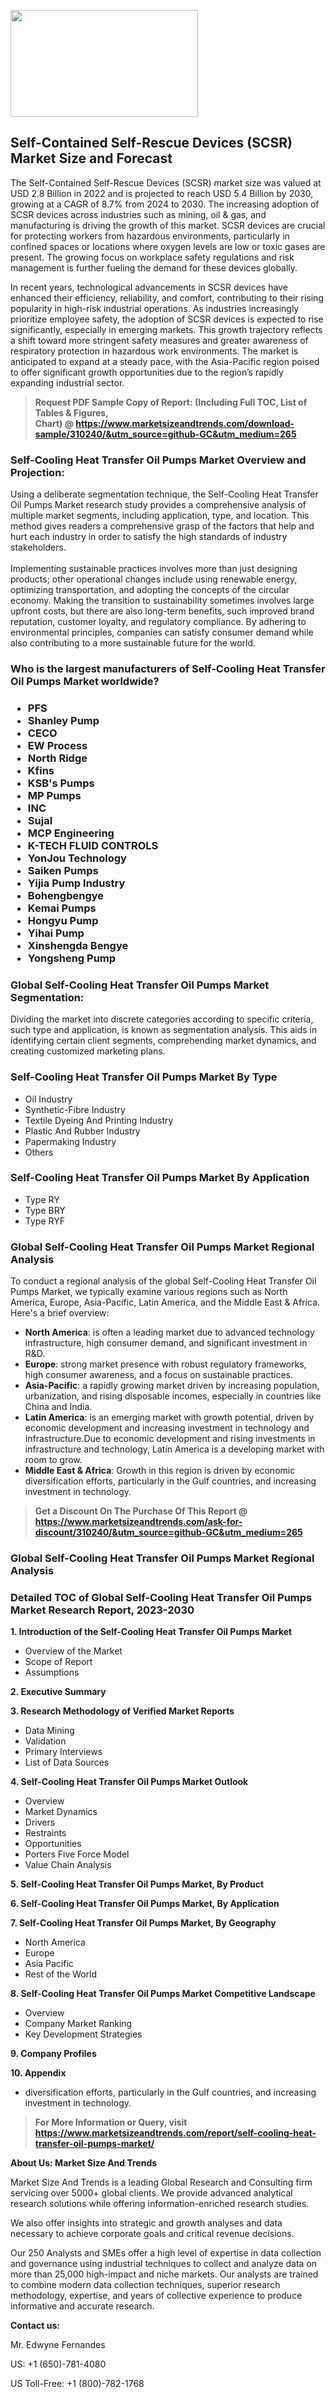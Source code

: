 <p><img class="alignnone size-medium wp-image-20088" src="https://ffe5etoiles.com/wp-content/uploads/2024/12/MST1-300x171.png" alt="" width="300" height="171" /></p><h2>Self-Contained Self-Rescue Devices (SCSR) Market Size and Forecast</h2><p>The Self-Contained Self-Rescue Devices (SCSR) market size was valued at USD 2.8 Billion in 2022 and is projected to reach USD 5.4 Billion by 2030, growing at a CAGR of 8.7% from 2024 to 2030. The increasing adoption of SCSR devices across industries such as mining, oil & gas, and manufacturing is driving the growth of this market. SCSR devices are crucial for protecting workers from hazardous environments, particularly in confined spaces or locations where oxygen levels are low or toxic gases are present. The growing focus on workplace safety regulations and risk management is further fueling the demand for these devices globally.</p><p>In recent years, technological advancements in SCSR devices have enhanced their efficiency, reliability, and comfort, contributing to their rising popularity in high-risk industrial operations. As industries increasingly prioritize employee safety, the adoption of SCSR devices is expected to rise significantly, especially in emerging markets. This growth trajectory reflects a shift toward more stringent safety measures and greater awareness of respiratory protection in hazardous work environments. The market is anticipated to expand at a steady pace, with the Asia-Pacific region poised to offer significant growth opportunities due to the region’s rapidly expanding industrial sector.</p></p><blockquote id="" class=""><strong>Request PDF Sample Copy of Report: (Including Full TOC, List of Tables &amp; Figures, Chart)&nbsp;@&nbsp;<strong><a href="https://www.marketsizeandtrends.com/download-sample/310240/&utm_source=github-GC&utm_medium=265" target="_blank">https://www.marketsizeandtrends.com/download-sample/310240/&utm_source=github-GC&utm_medium=265</a></strong></strong></blockquote><h3 id="" class="">Self-Cooling Heat Transfer Oil Pumps Market&nbsp;Overview and Projection:</h3><p id="" class="">Using a deliberate segmentation technique, the Self-Cooling Heat Transfer Oil Pumps Market research study provides a comprehensive analysis of multiple market segments, including application, type, and location. This method gives readers a comprehensive grasp of the factors that help and hurt each industry in order to satisfy the high standards of industry stakeholders. <br /> <br />Implementing sustainable practices involves more than just designing products; other operational changes include using renewable energy, optimizing transportation, and adopting the concepts of the circular economy. Making the transition to sustainability sometimes involves large upfront costs, but there are also long-term benefits, such improved brand reputation, customer loyalty, and regulatory compliance. By adhering to environmental principles, companies can satisfy consumer demand while also contributing to a more sustainable future for the world.</p><h3 id="" class="">Who is the largest manufacturers of&nbsp;Self-Cooling Heat Transfer Oil Pumps Market worldwide?</h3><h3 class=""><p><ul><li>PFS </li><li> Shanley Pump </li><li> CECO </li><li> EW Process </li><li> North Ridge </li><li> Kfins </li><li> KSB's Pumps </li><li> MP Pumps </li><li> INC </li><li> Sujal </li><li> MCP Engineering </li><li> K-TECH FLUID CONTROLS </li><li> YonJou Technology </li><li> Saiken Pumps </li><li> Yijia Pump Industry </li><li> Bohengbengye </li><li> Kemai Pumps </li><li> Hongyu Pump </li><li> Yihai Pump </li><li> Xinshengda Bengye </li><li> Yongsheng Pump</li></ul></p></h3><h3 id="" class="">Global&nbsp;Self-Cooling Heat Transfer Oil Pumps Market Segmentation:</h3><p id="" class="">Dividing the market into discrete categories according to specific criteria, such type and application, is known as segmentation analysis. This aids in identifying certain client segments, comprehending market dynamics, and creating customized marketing plans.</p><h3 id="" class="">Self-Cooling Heat Transfer Oil Pumps Market&nbsp;By Type</h3><p><p><ul><li>Oil Industry</li><li> Synthetic-Fibre Industry</li><li> Textile Dyeing And Printing Industry</li><li> Plastic And Rubber Industry</li><li> Papermaking Industry</li><li> Others</p></li></ul></p></p><h3 id="" class="">Self-Cooling Heat Transfer Oil Pumps Market&nbsp;By Application</h3><p class=""><p><ul><li>Type RY</li><li> Type BRY</li><li> Type RYF</li></ul></p></p><h3 id="" class="">Global Self-Cooling Heat Transfer Oil Pumps Market Regional Analysis</h3><p id="" class="">To conduct a regional analysis of the global Self-Cooling Heat Transfer Oil Pumps Market, we typically examine various regions such as North America, Europe, Asia-Pacific, Latin America, and the Middle East &amp; Africa. Here's a brief overview:</p><ul><li><strong>North America</strong>: is often a leading market due to advanced technology infrastructure, high consumer demand, and significant investment in R&amp;D.</li><li><strong>Europe</strong>: strong market presence with robust regulatory frameworks, high consumer awareness, and a focus on sustainable practices.</li><li><strong>Asia-Pacific</strong>: a rapidly growing market driven by increasing population, urbanization, and rising disposable incomes, especially in countries like China and India.</li><li><strong>Latin America</strong>: is an emerging market with growth potential, driven by economic development and increasing investment in technology and infrastructure.Due to economic development and rising investments in infrastructure and technology, Latin America is a developing market with room to grow.</li><li><strong>Middle East &amp; Africa</strong>: Growth in this region is driven by economic diversification efforts, particularly in the Gulf countries, and increasing investment in technology.</li></ul><blockquote id="" class=""><strong>Get a Discount On The Purchase Of This Report @ <strong><a href="https://www.marketsizeandtrends.com/ask-for-discount/310240/&utm_source=github-GC&utm_medium=265" target="_blank">https://www.marketsizeandtrends.com/ask-for-discount/310240/&utm_source=github-GC&utm_medium=265</a></strong></strong></blockquote><h3 id="" class="">Global Self-Cooling Heat Transfer Oil Pumps Market Regional Analysis</h3><h3 id="" class="">Detailed TOC of Global Self-Cooling Heat Transfer Oil Pumps Market Research Report, 2023-2030</h3><p id="" class=""><strong>1. Introduction of the Self-Cooling Heat Transfer Oil Pumps Market</strong></p><ul><li>Overview of the Market</li><li>Scope of Report</li><li>Assumptions</li></ul><p id="" class=""><strong>2. Executive Summary</strong></p><p id="" class=""><strong>3. Research Methodology of Verified Market Reports</strong></p><ul><li>Data Mining</li><li>Validation</li><li>Primary Interviews</li><li>List of Data Sources</li></ul><p id="" class=""><strong>4. Self-Cooling Heat Transfer Oil Pumps Market Outlook</strong></p><ul><li>Overview</li><li>Market Dynamics</li><li>Drivers</li><li>Restraints</li><li>Opportunities</li><li>Porters Five Force Model</li><li>Value Chain Analysis</li></ul><p id="" class=""><strong>5. Self-Cooling Heat Transfer Oil Pumps Market, By Product</strong></p><p id="" class=""><strong>6. Self-Cooling Heat Transfer Oil Pumps Market, By Application</strong></p><p id="" class=""><strong>7. Self-Cooling Heat Transfer Oil Pumps Market, By Geography</strong></p><ul><li>North America</li><li>Europe</li><li>Asia Pacific</li><li>Rest of the World</li></ul><p id="" class=""><strong>8. Self-Cooling Heat Transfer Oil Pumps Market Competitive Landscape</strong></p><ul><li>Overview</li><li>Company Market Ranking</li><li>Key Development Strategies</li></ul><p id="" class=""><strong>9. Company Profiles</strong></p><p id="" class=""><strong>10. Appendix</strong></p><ul><li>diversification efforts, particularly in the Gulf countries, and increasing investment in technology.</li></ul><blockquote id="" class=""><strong>For More Information or Query, visit <strong><strong><a href="https://www.marketsizeandtrends.com/report/self-cooling-heat-transfer-oil-pumps-market/" target="_blank">https://www.marketsizeandtrends.com/report/self-cooling-heat-transfer-oil-pumps-market/</a></strong></strong></strong></blockquote><p id="" class=""><strong>About Us: Market Size And Trends</strong></p><p id="" class="">Market Size And Trends is a leading Global Research and Consulting firm servicing over 5000+ global clients. We provide advanced analytical research solutions while offering information-enriched research studies.</p><p id="" class="">We also offer insights into strategic and growth analyses and data necessary to achieve corporate goals and critical revenue decisions.</p><p id="" class="">Our 250 Analysts and SMEs offer a high level of expertise in data collection and governance using industrial techniques to collect and analyze data on more than 25,000 high-impact and niche markets. Our analysts are trained to combine modern data collection techniques, superior research methodology, expertise, and years of collective experience to produce informative and accurate research.</p><p id="" class=""><strong>Contact us:</strong></p><p id="" class="">Mr. Edwyne Fernandes</p><p id="" class="">US: +1 (650)-781-4080</p><p id="" class="">US Toll-Free: +1 (800)-782-1768</p>
